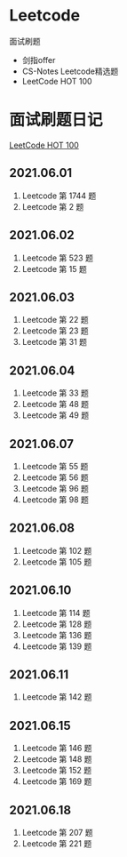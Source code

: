 # Leetcode

面试刷题

- 剑指offer
- CS-Notes Leetcode精选题
- LeetCode HOT 100

# 面试刷题日记

[LeetCode HOT 100](https://leetcode-cn.com/problem-list/2cktkvj/) 


## 2021.06.01

1. Leetcode 第 1744 题
2. Leetcode 第 2 题

## 2021.06.02

1. Leetcode 第 523 题
2. Leetcode 第 15 题

## 2021.06.03

1. Leetcode 第 22 题
2. Leetcode 第 23 题
3. Leetcode 第 31 题

## 2021.06.04

1. Leetcode 第 33 题
2. Leetcode 第 48 题
3. Leetcode 第 49 题

## 2021.06.07

1. Leetcode 第 55 题
2. Leetcode 第 56 题
3. Leetcode 第 96 题
4. Leetcode 第 98 题

## 2021.06.08

1. Leetcode 第 102 题
2. Leetcode 第 105 题

## 2021.06.10

1. Leetcode 第 114 题
2. Leetcode 第 128 题
3. Leetcode 第 136 题
4. Leetcode 第 139 题

## 2021.06.11

1. Leetcode 第 142 题

## 2021.06.15

1. Leetcode 第 146 题
2. Leetcode 第 148 题
3. Leetcode 第 152 题
4. Leetcode 第 169 题

## 2021.06.18

1. Leetcode 第 207 题
2. Leetcode 第 221 题